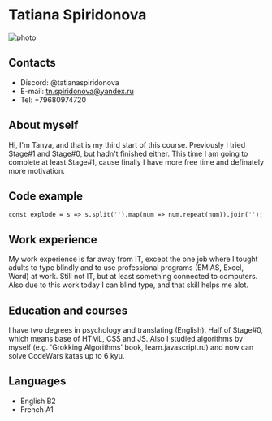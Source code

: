# **Tatiana Spiridonova** 
![photo](https://sun9-18.userapi.com/s/v1/if1/F8srK9-upWw2ocNviMJhRO6XeSzkSF2-0Te_jkC7vQC15UJuLiBrAtqS-byJxsI2pzUkgMdm.jpg?size=1080x1080&quality=96&type=album)

## **Contacts** 

- Discord: @tatianaspiridonova
- E-mail: tn.spiridonova@yandex.ru
- Tel: +79680974720

## **About myself** 

Hi, I'm Tanya, and that is my third start of this course. Previously I tried Stage#1 and Stage#0, but hadn't finished either. This time I am going to complete at least Stage#1, cause finally I have more free time and definately more motivation.

## **Code example**

`const explode = s => s.split('').map(num => num.repeat(num)).join('');`

## **Work experience** 

My work experience is far away from IT, except the one job where I tought adults to type blindly and to use professional programs (EMIAS, Excel, Word) at work. Still not IT, but at least something connected to computers. Also due to this work today I can blind type, and that skill helps me alot. 

## **Education and courses** 

I have two degrees in psychology and translating (English).
Half of Stage#0, which means base of HTML, CSS and JS.
Also I studied algorithms by myself (e.g. 'Grokking Algorithms' book, learn.javascript.ru) and now can solve CodeWars katas up to 6 kyu.

## **Languages** 

* English B2
* French A1